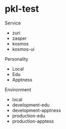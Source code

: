 # pkl-test

Service
- zuri
- zasper
- kosmos
- kosmos-ui

Personality
- Local
- Edu
- Apptness

Environment
- local
- development-edu
- development-apptness
- production-edu
- production-apptess
